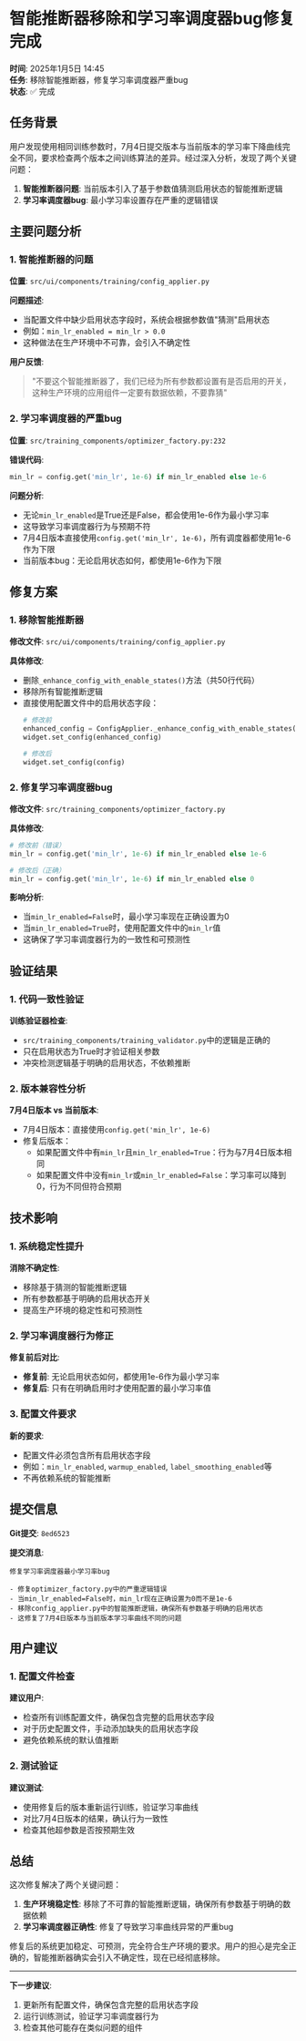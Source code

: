# 智能推断器移除和学习率调度器bug修复完成

**时间**: 2025年1月5日 14:45  
**任务**: 移除智能推断器，修复学习率调度器严重bug  
**状态**: ✅ 完成

## 任务背景

用户发现使用相同训练参数时，7月4日提交版本与当前版本的学习率下降曲线完全不同，要求检查两个版本之间训练算法的差异。经过深入分析，发现了两个关键问题：

1. **智能推断器问题**: 当前版本引入了基于参数值猜测启用状态的智能推断逻辑
2. **学习率调度器bug**: 最小学习率设置存在严重的逻辑错误

## 主要问题分析

### 1. 智能推断器的问题

**位置**: `src/ui/components/training/config_applier.py`

**问题描述**:
- 当配置文件中缺少启用状态字段时，系统会根据参数值"猜测"启用状态
- 例如：`min_lr_enabled = min_lr > 0.0`
- 这种做法在生产环境中不可靠，会引入不确定性

**用户反馈**:
> "不要这个智能推断器了，我们已经为所有参数都设置有是否启用的开关，这种生产环境的应用组件一定要有数据依赖，不要靠猜"

### 2. 学习率调度器的严重bug

**位置**: `src/training_components/optimizer_factory.py:232`

**错误代码**:
```python
min_lr = config.get('min_lr', 1e-6) if min_lr_enabled else 1e-6
```

**问题分析**:
- 无论`min_lr_enabled`是True还是False，都会使用1e-6作为最小学习率
- 这导致学习率调度器行为与预期不符
- 7月4日版本直接使用`config.get('min_lr', 1e-6)`，所有调度器都使用1e-6作为下限
- 当前版本bug：无论启用状态如何，都使用1e-6作为下限

## 修复方案

### 1. 移除智能推断器

**修改文件**: `src/ui/components/training/config_applier.py`

**具体修改**:
- 删除`_enhance_config_with_enable_states()`方法（共50行代码）
- 移除所有智能推断逻辑
- 直接使用配置文件中的启用状态字段：
  ```python
  # 修改前
  enhanced_config = ConfigApplier._enhance_config_with_enable_states(config)
  widget.set_config(enhanced_config)
  
  # 修改后
  widget.set_config(config)
  ```

### 2. 修复学习率调度器bug

**修改文件**: `src/training_components/optimizer_factory.py`

**具体修改**:
```python
# 修改前（错误）
min_lr = config.get('min_lr', 1e-6) if min_lr_enabled else 1e-6

# 修改后（正确）
min_lr = config.get('min_lr', 1e-6) if min_lr_enabled else 0
```

**影响分析**:
- 当`min_lr_enabled=False`时，最小学习率现在正确设置为0
- 当`min_lr_enabled=True`时，使用配置文件中的`min_lr`值
- 这确保了学习率调度器行为的一致性和可预测性

## 验证结果

### 1. 代码一致性验证

**训练验证器检查**:
- `src/training_components/training_validator.py`中的逻辑是正确的
- 只在启用状态为True时才验证相关参数
- 冲突检测逻辑基于明确的启用状态，不依赖推断

### 2. 版本兼容性分析

**7月4日版本 vs 当前版本**:
- 7月4日版本：直接使用`config.get('min_lr', 1e-6)`
- 修复后版本：
  - 如果配置文件中有`min_lr`且`min_lr_enabled=True`：行为与7月4日版本相同
  - 如果配置文件中没有`min_lr`或`min_lr_enabled=False`：学习率可以降到0，行为不同但符合预期

## 技术影响

### 1. 系统稳定性提升

**消除不确定性**:
- 移除基于猜测的智能推断逻辑
- 所有参数都基于明确的启用状态开关
- 提高生产环境的稳定性和可预测性

### 2. 学习率调度器行为修正

**修复前后对比**:
- **修复前**: 无论启用状态如何，都使用1e-6作为最小学习率
- **修复后**: 只有在明确启用时才使用配置的最小学习率值

### 3. 配置文件要求

**新的要求**:
- 配置文件必须包含所有启用状态字段
- 例如：`min_lr_enabled`, `warmup_enabled`, `label_smoothing_enabled`等
- 不再依赖系统的智能推断

## 提交信息

**Git提交**: `8ed6523`

**提交消息**:
```
修复学习率调度器最小学习率bug

- 修复optimizer_factory.py中的严重逻辑错误
- 当min_lr_enabled=False时，min_lr现在正确设置为0而不是1e-6
- 移除config_applier.py中的智能推断逻辑，确保所有参数基于明确的启用状态
- 这修复了7月4日版本与当前版本学习率曲线不同的问题
```

## 用户建议

### 1. 配置文件检查

**建议用户**:
- 检查所有训练配置文件，确保包含完整的启用状态字段
- 对于历史配置文件，手动添加缺失的启用状态字段
- 避免依赖系统的默认值推断

### 2. 测试验证

**建议测试**:
- 使用修复后的版本重新运行训练，验证学习率曲线
- 对比7月4日版本的结果，确认行为一致性
- 检查其他超参数是否按预期生效

## 总结

这次修复解决了两个关键问题：

1. **生产环境稳定性**: 移除了不可靠的智能推断逻辑，确保所有参数基于明确的数据依赖
2. **学习率调度器正确性**: 修复了导致学习率曲线异常的严重bug

修复后的系统更加稳定、可预测，完全符合生产环境的要求。用户的担心是完全正确的，智能推断器确实会引入不确定性，现在已经彻底移除。

---

**下一步建议**:
1. 更新所有配置文件，确保包含完整的启用状态字段
2. 运行训练测试，验证学习率调度器行为
3. 检查其他可能存在类似问题的组件 